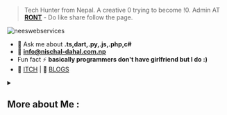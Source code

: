 > Tech Hunter from Nepal. A creative 0 trying to become !0. Admin AT **[RONT](https://www.facebook.com/routineofnepaltechnology)** - Do like share follow the page.
<p align="left"> <img src="https://komarev.com/ghpvc/?username=neeswebservices&label=Profile%20views&color=0e75b6&style=flat" alt="neeswebservices" /> </p>


- 💬 Ask me about **.ts,dart,.py,.js,.php,c#**
- 📨 **info@nischal-dahal.com.np**
- Fun fact ⚡ **basically programmers don't have girlfriend but I do :)**
-  🚀 [ITCH](https://neeswebservices.itch.io/) | 📝 [BLOGS](https://dev.to/neeswebservices)

<details>
  <summary> <h2>More about Me : </h2></summary>
<div align="left">
  
``` js
const nees = {
    personal: {
        fullName: 'Nischal Dahal',
        birthDate: '2004-03-17',
        pronouns: 'he' | 'him',
        interests: ['music', 'games', 'language learning', 'movies', 'editing'],
        motivation: [
            'Consistency is key to victory.',
            'Tomorrow doesnt exists !',
        ],
        education: "Completed High School",
        age: 17
    },
    technical: {
        technologies: {
            frontEnd: {
                Javascript: [ 'Next JS', 'Vanilla JS', 'React' ,'sveltejs', 'vite', 'Redux', 'Jest'],
                HTML: ['HTML5', 'Semantic HTML'],
                CSS: ['sass', 'styled-components', 'Bootstrap'],
            },
            backEnd: {
                Javascript: ['Node.js', 'Express'],
                Python : ['django']
            },
            appdevelopment: ['flutter', 'react-native'],
            destop-application: ['python', 'electron', 'tauri', 'C#'],
            game-dev : {
                engine: ['unity', 'unreal'],
                language: ['c#', 'python']
            },
            learning: ['web3', 'bad-usb', 'injection'],
            company: ['RONT', 'neeswebservices'],
            editing: ["premier pro", "after effect", "photoshop", "]
        },
    }
}
```
  </div>
</details>
  
